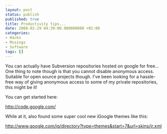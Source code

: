 ```yaml
---
layout: post
status: publish
published: true
title: Productivity tips...
date: 2008-02-29 04:39:00.000000000 +01:00
categories:
- Hacks
- Musings
- Software
tags: []
---
```

You can actually have Subversion repositories hosted on google for free... One thing to note though is that you cannot disable anonymous access. Suitable for open source projects though. I've been looking for a hassle-free way of giving anonymous access to some of my private repositories, this might be it!

You can get started here:

http://code.google.com/

While at it, also found some super cool new iGoogle themes like this:

http://www.google.com/ig/directory?type=themes&start=7&url=skins/jr.xml
